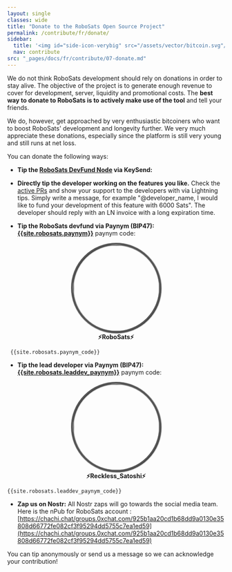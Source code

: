 ```yaml
---
layout: single
classes: wide
title: "Donate to the RoboSats Open Source Project"
permalink: /contribute/fr/donate/
sidebar:
  title: '<img id="side-icon-verybig" src="/assets/vector/bitcoin.svg"/>Donate'
  nav: contribute
src: "_pages/docs/fr/contribute/07-donate.md"
---
```


We do not think RoboSats development should rely on donations in order to stay alive. The objective of the project is to generate enough revenue to cover for development, server, liquidity and promotional costs. The **best way to donate to RoboSats is to actively make use of the tool** and tell your friends.

We do, however, get approached by very enthusiastic bitcoiners who want to boost RoboSats' development and longevity further. We very much appreciate these donations, especially since the platform is still very young and still runs at net loss.

You can donate the following ways:

 - **Tip the [RoboSats DevFund Node](https://amboss.space/node/{{site.robosats.node_id}}) via KeySend:**
  <div>
    <lightning-widget name="DevFund Node" accent="#9c27b0" to="robodevfund@vlt.ge" image="https://pbs.twimg.com/profile_images/1524391291475406850/ULKOymid_400x400.jpg"/>
    <script src="https://embed.twentyuno.net/js/app.js"></script>
  </div>

 - **Directly tip the developer working on the features you like.** Check the [active PRs](https://github.com/RoboSats/robosats/pulls) and show your support to the developers with via Lightning tips. Simply write a message, for example "@developer_name, I would like to fund your development of this feature with 6000 Sats". The developer should reply with an LN invoice with a long expiration time.

 - **Tip the RoboSats devfund via Paynym (BIP47): [{{site.robosats.paynym}}](https://paynym.is/{{site.robosats.paynym}})** paynym code:

 <div align="center">
  <img style="border-radius: 50%; border: 4px solid #555;filter: drop-shadow(1px 1px 1px #000000);width:200px;height:200px" src="https://pbs.twimg.com/profile_images/1524391291475406850/ULKOymid_400x400.jpg"/><br/>
  <b>⚡RoboSats⚡</b>
 </div>

```
 {{site.robosats.paynym_code}}
 ```

 - **Tip the lead developer via Paynym (BIP47): [{{site.robosats.leaddev_paynym}}](https://paynym.is/{{site.robosats.leaddev_paynym}})** paynym code:

 <div align="center">
  <img style="border-radius: 50%; border: 4px solid #555;filter: drop-shadow(1px 1px 1px #000000);width:200px;height:200px" src="https://pbs.twimg.com/profile_images/1501319536477282305/M7De9qEE_400x400.jpg"/><br/>
  <b>⚡Reckless_Satoshi⚡</b>
 </div>

 ```
 {{site.robosats.leaddev_paynym_code}}
 ```

 - **Zap us on Nostr:**
 All Nostr zaps will go towards the social media team.
 Here is the nPub for RoboSats account : [https://chachi.chat/groups.0xchat.com/925b1aa20cd1b68dd9a0130e35808d66772fe082cf3f95294dd5755c7ea1ed59](https://chachi.chat/groups.0xchat.com/925b1aa20cd1b68dd9a0130e35808d66772fe082cf3f95294dd5755c7ea1ed59)



 You can tip anonymously or send us a message so we can acknowledge your contribution!

